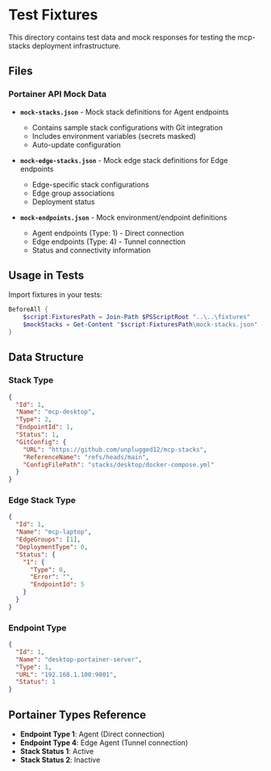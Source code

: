 # Test Fixtures

This directory contains test data and mock responses for testing the mcp-stacks deployment infrastructure.

## Files

### Portainer API Mock Data

- **`mock-stacks.json`** - Mock stack definitions for Agent endpoints
  - Contains sample stack configurations with Git integration
  - Includes environment variables (secrets masked)
  - Auto-update configuration

- **`mock-edge-stacks.json`** - Mock edge stack definitions for Edge endpoints
  - Edge-specific stack configurations
  - Edge group associations
  - Deployment status

- **`mock-endpoints.json`** - Mock environment/endpoint definitions
  - Agent endpoints (Type: 1) - Direct connection
  - Edge endpoints (Type: 4) - Tunnel connection
  - Status and connectivity information

## Usage in Tests

Import fixtures in your tests:

```powershell
BeforeAll {
    $script:FixturesPath = Join-Path $PSScriptRoot "..\..\fixtures"
    $mockStacks = Get-Content "$script:FixturesPath\mock-stacks.json" -Raw | ConvertFrom-Json
}
```

## Data Structure

### Stack Type

```json
{
  "Id": 1,
  "Name": "mcp-desktop",
  "Type": 2,
  "EndpointId": 1,
  "Status": 1,
  "GitConfig": {
    "URL": "https://github.com/unplugged12/mcp-stacks",
    "ReferenceName": "refs/heads/main",
    "ConfigFilePath": "stacks/desktop/docker-compose.yml"
  }
}
```

### Edge Stack Type

```json
{
  "Id": 1,
  "Name": "mcp-laptop",
  "EdgeGroups": [1],
  "DeploymentType": 0,
  "Status": {
    "1": {
      "Type": 0,
      "Error": "",
      "EndpointId": 5
    }
  }
}
```

### Endpoint Type

```json
{
  "Id": 1,
  "Name": "desktop-portainer-server",
  "Type": 1,
  "URL": "192.168.1.100:9001",
  "Status": 1
}
```

## Portainer Types Reference

- **Endpoint Type 1**: Agent (Direct connection)
- **Endpoint Type 4**: Edge Agent (Tunnel connection)
- **Stack Status 1**: Active
- **Stack Status 2**: Inactive
